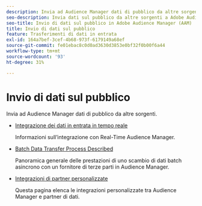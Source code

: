 ```yaml
---
description: Invia ad Audience Manager dati di pubblico da altre sorgenti.
seo-description: Invia dati sul pubblico da altre sorgenti a Adobe Audience Manager (AAM).
seo-title: Invio di dati sul pubblico in Adobe Audience Manager (AAM)
title: Invio di dati sul pubblico
feature: Trasferimenti di dati in entrata
exl-id: 164a7bef-3cef-4b68-973f-6179149a68ef
source-git-commit: fe01ebac8c0d0ad3630d3853e0bf32f0b00f6a44
workflow-type: tm+mt
source-wordcount: '93'
ht-degree: 31%

---
```


# Invio di dati sul pubblico

Invia ad Audience Manager dati di pubblico da altre sorgenti.

* [Integrazione dei dati in entrata in tempo reale](/help/using/integration/sending-audience-data/real-time-data-integration/real-time-tech-specs.md)

   Informazioni sull’integrazione con Real-Time Audience Manager.

* [Batch Data Transfer Process Described](/help/using/integration/sending-audience-data/batch-data-transfer-explained/batch-data-transfer-explained.md)

   Panoramica generale delle prestazioni di uno scambio di dati batch asincrono con un fornitore di terze parti in Audience Manager.

* [Integrazioni di partner personalizzate](/help/using/integration/sending-audience-data/custom-partner-integrations.md)

   Questa pagina elenca le integrazioni personalizzate tra Audience Manager e partner di dati.
